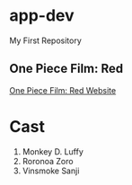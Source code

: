 # app-dev
My First Repository

## One Piece Film: Red

[One Piece Film: Red Website](https://www.onepiece-film.jp/en/)

# Cast
1. Monkey D. Luffy
2. Roronoa Zoro
3. Vinsmoke Sanji
